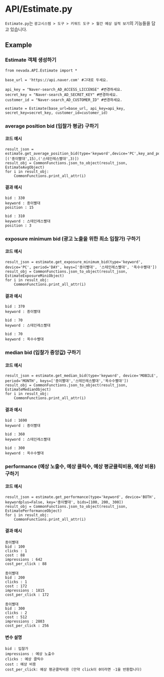 # API/Estimate.py
`Estimate.py`는 `광고시스템 > 도구 > 키워드 도구 > 월간 예상 실적 보기`의 기능들을 담고 있습니다.

## Example

### Estimate 객체 생성하기
    from nevada.API.Estimate import *
    
    base_url = 'https://api.naver.com' #그대로 두세요.
    
    api_key = "Naver-search_AD_ACCESS_LICCENSE" #변경하세요.
    secret_key = "Naver-search_AD_SECRET_KEY" #변경하세요.
    customer_id = "Naver-search_AD_CUSTOMER_ID" #변경하세요.

    estimate = Estimate(base_url=base_url, api_key=api_key, secret_key=secret_key, customer_id=customer_id)
    
   
    
### average position bid (입찰가 평균) 구하기
#### 코드 예시
    result_json = estimate.get_average_position_bid(type='keyword',device='PC',key_and_position_list=[('종이빨대',15),('스테인레스빨대',3)])
    result_obj = CommonFunctions.json_to_object(result_json, EstimateAvgObject)
    for i in result_obj:
        CommonFunctions.print_all_attr(i)


#### 결과 예시

    bid : 330
    keyword : 종이빨대
    position : 15
    
    bid : 310
    keyword : 스테인레스빨대
    position : 3
    
### exposure minimum bid (광고 노출을 위한 최소 입찰가) 구하기
#### 코드 예시
    result_json = estimate.get_exposure_minimum_bid(type='keyword', device='PC', period='DAY', keys=['종이빨대', '스테인레스빨대', '옥수수빨대'])
    result_obj = CommonFunctions.json_to_object(result_json, EstimateExposureMiniObject)
    for i in result_obj:
        CommonFunctions.print_all_attr(i)
		
#### 결과 예시
    
    bid : 370
    keyword : 종이빨대
    
    bid : 70
    keyword : 스테인레스빨대
    
    bid : 70
    keyword : 옥수수빨대

### median bid (입찰가 중앙값) 구하기
#### 코드 예시
    result_json = estimate.get_median_bid(type='keyword', device='MOBILE', period='MONTH', keys=['종이빨대','스테인레스빨대','옥수수빨대'])
    result_obj = CommonFunctions.json_to_object(result_json, EstimateMedianObject)
    for i in result_obj:
        CommonFunctions.print_all_attr(i)
    
#### 결과 예시 
    
    bid : 1690
    keyword : 종이빨대
    
    bid : 360
    keyword : 스테인레스빨대
    
    bid : 300
    keyword : 옥수수빨대
 
    
### performance (예상 노출수, 예상 클릭수, 예상 평균클릭비용, 예상 비용) 구하기
#### 코드 예시
    
    result_json = estimate.get_performance(type='keyword', device='BOTH', keywordplus=False, key='종이빨대', bids=[100, 200, 300])
    result_obj = CommonFunctions.json_to_object(result_json, EstimatePerformanceObject)
    for i in result_obj:
        CommonFunctions.print_all_attr(i) 

#### 결과 예시

	종이빨대
	bid : 100
	clicks : 1
	cost : 88
	impressions : 642
	cost_per_click : 88
	
	종이빨대
	bid : 200
	clicks : 1
	cost : 172
	impressions : 1815
	cost_per_click : 172
	
	종이빨대
	bid : 300
	clicks : 2
	cost : 512
	impressions : 2803
	cost_per_click : 256
    
#### 변수 설명
    bid : 입찰가
    impressions : 예상 노출수
    clicks : 예상 클릭수
    cost : 예상 비용
    cost_per_click: 예상 평균클릭비용 (만약 click이 0이라면 -1을 반환합니다)
    